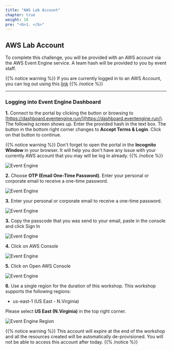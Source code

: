 ```yaml
---
title: "AWS Lab Account"
chapter: true
weight: 10
pre: "<b>1. </b>"
---
```


## AWS Lab Account

To complete this challenge, you will be provided with an AWS account via the AWS Event Engine service. A team hash will be provided to you by event staff.

{{% notice warning %}}
If you are currently logged in to an AWS Account, you can log out using this [link](https://console.aws.amazon.com/console/logout!doLogout)
{{% /notice %}}

---

### Logging into Event Engine Dashboard

**1.** Connect to the portal by clicking the button or browsing to [https://dashboard.eventengine.run/](https://dashboard.eventengine.run/). The following screen shows up. Enter the provided hash in the text box. The button in the bottom right corner changes to **Accept Terms & Login**. Click on that button to continue.

{{% notice warning %}}
Don't forget to open the portal in the **Incognito Window**  in your browser. It will help you don't have any issue with your currently AWS account that you may will be log in already. 
{{% /notice %}}

![Event Engine](/images/setup/event-engine-initial-screen.png)

**2.** Choose **OTP (Email One-Time Password)**. Enter your personal or corporate email to receive a one-time password.

![Event Engine](/images/setup/event_engine_otp.png)

**3.** Enter your personal or corporate email to receive a one-time password.

![Event Engine](/images/setup/event-engine-otp-2.png)


**3.** Copy the passcode that you was send to your email, paste in the console and click Sign In

![Event Engine](/images/setup/event-engine-otp-3.png)

**4.** Click on AWS Console

![Event Engine](/images/setup/event-engine-otp-4.png)

**5.** Click on Open AWS Console

![Event Engine](/images/setup/event-engine-otp-5.png)

**6.**  Use a single region for the duration of this workshop. This workshop supports the following regions:

* us-east-1 (US East - N.Virginia)

Please select **US East (N.Virginia)** in the top right corner.

![Event Engine Region](/images/setup/event-engine-region.png)

{{% notice warning %}}
This account will expire at the end of the workshop and  all the resources created will be automatically de-provisioned. You will not be able to access this account after today.
{{% /notice %}}